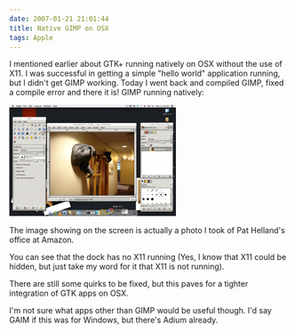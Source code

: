 ```yaml
---
date: 2007-01-21 21:01:44
title: Native GIMP on OSX
tags: Apple
---
```

I mentioned earlier about GTK+ running natively on OSX without the use of X11.
I was successful in getting a simple "hello world" application running, but I
didn't get GIMP working. Today I went back and compiled GIMP, fixed a compile
error and there it is! GIMP running natively:

[![](/images/nativegimp-300x200.png)](/images/nativegimp.png)

The image showing on the screen is actually a photo I took of Pat Helland's
office at Amazon.

You can see that the dock has no X11 running (Yes, I know that X11 could be
hidden, but just take my word for it that X11 is not running).

There are still some quirks to be fixed, but this paves for a tighter
integration of GTK apps on OSX.

I'm not sure what apps other than GIMP would be useful though. I'd say GAIM if
this was for Windows, but there's Adium already.
